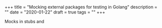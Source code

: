 +++
title = "Mocking external packages for testing in Golang"
description = ""
date = "2020-01-22"
draft = true
tags = ""
+++

Mocks in stubs and
